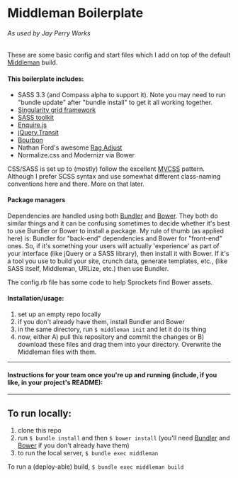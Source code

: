# Middleman Boilerplate
###### As used by Jay Perry Works

These are some basic config and start files which I add on top of the default [Middleman](http://middlemanapp.com) build. 

#### This boilerplate includes:

- SASS 3.3 (and Compass alpha to support it). Note you may need to run "bundle update" after "bundle install" to get it all working together.
- [Singularity grid framework](https://github.com/Team-Sass/Singularity)
- [SASS toolkit](https://github.com/Team-Sass/toolkit)
- [Enquire.js](http://wicky.nillia.ms/enquire.js/)
- [jQuery.Transit](http://ricostacruz.com/jquery.transit/)
- [Bourbon](http://bourbon.io)
- Nathan Ford's awesome [Rag Adjust](https://github.com/nathanford/ragadjust)
- Normalize.css and Modernizr via Bower

CSS/SASS is set up to (mostly) follow the excellent [MVCSS](http://mvcss.github.io) pattern. Although I prefer SCSS syntax and use somewhat different class-naming conventions here and there. More on that later.

#### Package managers

Dependencies are handled using both [Bundler](http://bundler.io) and [Bower](http://bower.io). They both do similar things and it can be confusing sometimes to decide whether it's best to use Bundler or Bower to install a package. My rule of thumb (as applied here) is: Bundler for "back-end" dependencies and Bower for "front-end" ones. So, if it's something your users will actually 'experience' as part of your interface (like jQuery or a SASS library), then install it with Bower. If it's a tool you use to build your site, crunch data, generate templates, etc., (like SASS itself, Middleman, URLize, etc.) then use Bundler.

The config.rb file has some code to help Sprockets find Bower assets.


#### Installation/usage:

1. set up an empty repo locally
2. if you don't already have them, install Bundler and Bower
2. in the same directory, run `$ middleman init` and let it do its thing
3. now, either A) pull this repository and commit the changes or B) download these files and drag them into your directory. Overwrite the Middleman files with them.

----

#### Instructions for your team once you're up and running (include, if you like, in your project's README):

----

## To run locally:

1. clone this repo
2. run `$ bundle install` and then `$ bower install` (you'll need [Bundler](http://bundler.io) and [Bower](http://bower.io) if you don't already have them)
3. to run the local server, `$ bundle exec middleman`

To run a (deploy-able) build, `$ bundle exec middleman build`
